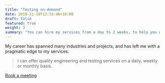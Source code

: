 ```yaml
---
title: "Testing on-demand"
date: 2018-11-18T12:33:46+10:00
draft: false
featured: true
weight: 3
summary: "You can hire my services from a day to 2 weeks, to help you with a testing effort."
---
```


My career has spanned many industries and projects, and has left me with a pragmatic edge to my services. 

> I can offer quality engineering and testing services on a daily, weekly or monthly basis.

[Book a meeting](https://calendly.com/jaffamonkeyltd/intro-call)
